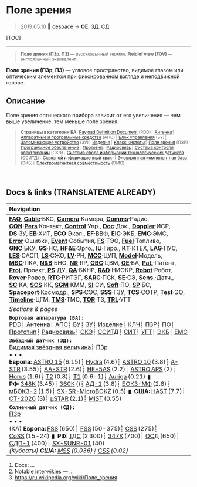 # Поле зрения
> 2019.05.10 [🚀](../index/index.md) [despace](index.md) → **[OE](oe.md)**, [ЗД](sensor.md), [СД](sensor.md)


[TOC]

---

> <small>**Поле зрения (ПЗр, ПЗ)** — русскоязычный термин. **Field of view (FOV)** — англоязычный эквивалент.</small>

**Поле зрения (ПЗр, ПЗ)** — угловое пространство, видимое глазом или оптическим элементом при фиксированном взгляде и неподвижной голове.  



## Описание
Поле зрения оптического прибора зависит от его увеличения — чем выше увеличение, тем меньше поле зрения.

> <small>**Страницы в категории БА:** [Payload Definition Document](pdd.md) (PDD)┊ [Антенна](antenna.md)┊ [Аппаратные и программные средства](hns.md) (АПС)┊ [Блок управления](sp.md) (БУ)┊ [Запоминающее устройство](ds.md) (ЗУ)┊ [Изделие](unit.md)┊ [Класс чистоты](clean_lvl.md)┊ [Поле зрения](fov.md) (ПЗР)┊ [Программное обеспечение](soft.md)┊ [Прототип](prototype.md)┊ [Радиосвязь](comms.md)┊ [Система контроля электризации](elmsys.md) (СКЭ)┊ [Система сбора информации технологических датчиков](tsdcs.md) (ССИТД)┊ [Сквозной информационный тракт](etedp.md)┊ [Электронная компонентная база](elc.md) (ЭКБ)┊ [Электромагнитная совместимость](emc.md) (ЭМС);</small>



<p style="page-break-after:always"> </p>

## Docs & links (TRANSLATEME ALREADY)
|Navigation|
|:--|
|**[FAQ](faq.md)**, **[Cable](cable.md)**·БКС, **[Camera](cam.md)**·Камера, **[Comms](comms.md)**·Радио, **[CON](contact.md)·[Pers](person.md)**·Контакт, **[Control](control.md)**·Упр., **[Doc](doc.md)**·Док., **[Doppler](doppler.md)**·ИСР, **[DS](ds.md)**·ЗУ, **[EB](eb.md)**·ХИТ, **[ECO](ecology.md)**·Экол., **[EF](ef.md)**·ВВФ, **[ElC](elc.md)**·ЭКБ, **[EMC](emc.md)**·ЭМС, **[Error](error.md)**·Ошибки, **[Event](event.md)**·События, **[FS](fs.md)**·ТЭО, **[Fuel](fuel.md)**·Топливо, **[GNC](gnc.md)**·БКУ, **[GS](scs.md)**·НС, **[HF&E](hfe.md)**·Эрго., **[IU](iu.md)**·Гиро., **[KT](kt.md)**·КТЕХ, **[LAG](lag.md)**·ПУC, **[LES](les.md)**·САСП, **[LS](ls.md)**·СЖО, **[LV](lv.md)**·РН, **[MCC](mcc.md)**·ЦУП, **[Model](model.md)**·Модель, **[MSC](sc.md)**·ПКА, **[N&B](nnb.md)**·БНО, **[NR](nr.md)**·ЯР, **[OBC](obc.md)**·ЦВМ, **[OE](oe.md)**·БА, **[Pat.](патент.md)**·Патент, **[Proj.](project.md)**·Проект, **[PS](ps.md)**·ДУ, **[QA](qa.md)**·БКНР, **[R&D](rnd.md)**·НИОКР, **[Robot](robotics.md)**·Робот, **[Rover](rover.md)**·Ровер, **[RTG](rtg.md)**·РИТЭГ, **[SARC](sarc.md)**·ПСК, **[SE](se.md)**·СЭ, **[Sens.](sensor.md)**·Датч., **[SC](sc.md)**·КА, **[SCS](scs.md)**·КК, **[SGM](sgm.md)**·КММ, **[SI](si.md)**·СИ, **[Soft](soft.md)**·ПО, **[SP](sp.md)**·БС, **[Spaceport](spaceport.md)**·Космодр., **[SPS](sps.md)**·СЭС, **[SSS](sss.md)**·ГЗУ, **[TCS](tcs.md)**·СОТР, **[Test](test.md)**·ЭО, **[Timeline](timeline.md)**·ЦГМ, **[TMS](tms.md)**·ТМС, **[TOR](tor.md)**·ТЗ, **[TRL](trl.md)**·УГТ|
|*Sections & pages*|
|**`Бортовая аппаратура (БА):`**<br> [PDD](pdd.md)┊ [Антенна](antenna.md)┊ [АПС](hns.md)┊ [БУ](sp.md)┊ [ЗУ](ds.md)┊ [Изделие](unit.md)┊ [КЛЧ](clean_lvl.md)┊ [ПЗР](fov.md)┊ [ПО](soft.md)┊ [Прототип](prototype.md)┊ [Радиосвязь](comms.md)┊ [СКЭ](elmsys.md)┊ [ССИТД](tsdcs.md)┊ [СИТ](etedp.md)┊ [УГТ](trl.md)┊ [ЭКБ](elc.md)┊ [EMC](emc.md)|
|**`Звёздный датчик (ЗД):`**<br> [Видимая звёздная величина](app_mag.md)┊ [ПЗр](fov.md)<br>• • •<br> **Европа:** [ASTRO 15](astro_15.md) (6.15)┊ [Hydra](hydra.md) (4.6)┊ [ASTRO 10](astro_10.md) (3.8)┊ [A-STR](a_str.md) (3.55)┊ [AA-STR](aa_str.md) (2.6)┊ [HE-5AS](he_5as.md) (2.2)┊ [ASTRO APS](astro_aps.md) (2)┊ [Horus](horus.md) (1.6)┊ [T2](t2.md) (0.8)┊ [T1](t1.md) (0.6 ‑ 1)┊ [Auriga](auriga.md) (0.21)  ▮  **РФ:** [348К](348k.md) (3.45)┊ [360К](360k.md) ()┊ [АД-1](ad_1.md) (3.8)┊ [БОКЗ-МФ](bokz_mf.md) (2.8)┊ [мБОКЗ-2](мбокз_2.md) (1.5)┊ [SX-SR-MicroBOKZ](sx_sr_microbokz.md) (0.5)  ▮  **США:** [HAST](hast.md) (7.7)┊ [CT-2020](ct_2020.md) (3)┊ [µSTAR](mustar.md) (2.1)┊ [MIST](mist.md) (0.55) |
|**`Солнечный датчик (СД):`**<br> [ПЗр](fov.md) <br>• • •<br> (КА) **Европа:** [FSS](fss_jo.md) (650)┊ [FSS](fss.md) (50 ‑ 375)┊ [CSS](css.md) (275)┊ [CoSS](coss.md) (15 ‑ 24)  ▮  **РФ:** [ТДС](tds.md) (2 300)┊ [347К](347k.md) (700)┊ [ОСД](osd.md) (650)┊ [СДП-1](sdp_1.md) (400)┊ [SX-SUNR-01](sx_sunr_01.md) (40)<br> *(Кубсаты) **США:** [MSS](mss_sm.md) (0.036)┊ [CSS](css_sm.md) (0.02)*|

   1. Docs: …
   1. Notable interwikies — …
   1. <https://ru.wikipedia.org/wiki/Поле_зрения>
